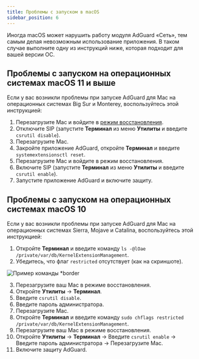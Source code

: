 ```yaml
---
title: Проблемы с запуском в macOS
sidebar_position: 6
---
```


Иногда macOS может нарушить работу модуля AdGuard «Сеть», тем самым делая невозможным использование приложения. В таком случае выполните одну из инструкций ниже, которая подходит для вашей версии ОС.

## Проблемы с запуском на операционных системах macOS 11 и выше

Если у вас возникли проблемы при запуске AdGuard для Mac на операционных системах Big Sur и Monterey, воспользуйтесь этой инструкцией:

1. Перезагрузите Mac и войдите в [режим восстановления](https://support.apple.com/ru-ru/HT201255).
2. Отключите SIP (запустите **Терминал** из меню **Утилиты** и введите `csrutil disable`).
3. Перезагрузите Mac.
4. Закройте приложение AdGuard, откройте **Терминал** и введите `systemextensionsctl reset`.
5. Перезагрузите Mac и войдите в режим восстановления.
6. Включите SIP (запустите **Терминал** из меню **Утилиты** и введите `csrutil enable`).
7. Запустите приложение AdGuard и включите защиту.

## Проблемы с запуском на операционных системах macOS 10

Если у вас возникли проблемы при запуске AdGuard для Mac на операционных системах Sierra, Mojave и Catalina, воспользуйтесь этой инструкцией:

1. Откройте **Терминал** и введите команду `ls -@lOae /private/var/db/KernelExtensionManagement`.
2. Убедитесь, что флаг `restricted` отсутствует (как на скриншоте).

![Пример команды *border](https://cdn.adtidy.org/content/kb/ad_blocker/mac/restricted-flag.jpg)

3. Перезагрузите ваш Mac в режиме восстановления.
4. Откройте **Утилиты** → **Терминал**.
5. Введите `csrutil disable`.
6. Введите пароль администратора.
7. Перезагрузите Mac.
8. Откройте **Терминал** и введите команду `sudo chflags restricted /private/var/db/KernelExtensionManagement`.
9. Перезагрузите ваш Mac в режиме восстановления.
10. Откройте **Утилиты** → **Терминал** → Введите `csrutil enable` → Введите пароль администратора → Перезагрузите Mac.
11. Включите защиту AdGuard.